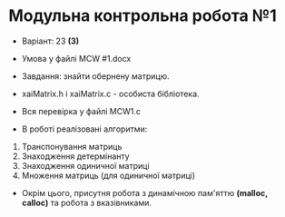 # Модульна контрольна робота №1

- Варіант: 23 **(3)**
- Умова у файлі MCW #1.docx
- Завдання: знайти обернену матрицю.

- xaiMatrix.h і xaiMatrix.c - особиста бібліотека.
- Вся перевірка у файлі MCW1.c
- В роботі реалізовані алгоритми:
1. Транспонування матриць
2. Знаходження детермінанту
3. Знаходження одиничної матриці
4. Множення матриць (для одиничної матриці)
- Окрім цього, присутня робота з динамічною пам'яттю **(malloc, calloc)** та робота з вказівниками. 
